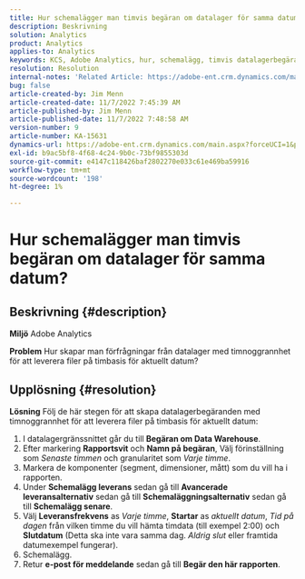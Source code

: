 ```yaml
---
title: Hur schemalägger man timvis begäran om datalager för samma datum?
description: Beskrivning
solution: Analytics
product: Analytics
applies-to: Analytics
keywords: KCS, Adobe Analytics, hur, schemalägg, timvis datalagerbegäran, samma datum
resolution: Resolution
internal-notes: 'Related Article: https://adobe-ent.crm.dynamics.com/main.aspx?appid=c8f3a4cd-a068-e911-a957-000d3a34e00b&pagetype=entityrecord&etn=knowledgearticle&id=b5d08a45-cea0-ea11-a812-000d3a303484'
bug: false
article-created-by: Jim Menn
article-created-date: 11/7/2022 7:45:39 AM
article-published-by: Jim Menn
article-published-date: 11/7/2022 7:48:58 AM
version-number: 9
article-number: KA-15631
dynamics-url: https://adobe-ent.crm.dynamics.com/main.aspx?forceUCI=1&pagetype=entityrecord&etn=knowledgearticle&id=f2576b26-705e-ed11-9561-6045bd0065f9
exl-id: b9ac5bf8-4f68-4c24-9b0c-73bf9855303d
source-git-commit: e4147c118426baf2802270e033c61e469ba59916
workflow-type: tm+mt
source-wordcount: '198'
ht-degree: 1%

---
```


# Hur schemalägger man timvis begäran om datalager för samma datum?

## Beskrivning {#description}


<b>Miljö</b>
Adobe Analytics

<b>Problem</b>
Hur skapar man förfrågningar från datalager med timnoggrannhet för att leverera filer på timbasis för aktuellt datum?


## Upplösning {#resolution}


<b>Lösning</b>
Följ de här stegen för att skapa datalagerbegäranden med timnoggrannhet för att leverera filer på timbasis för aktuellt datum:

1. I datalagergränssnittet går du till <b>Begäran om Data Warehouse</b>.
2. Efter markering <b>Rapportsvit</b> och <b>Namn på begäran</b>, Välj förinställning som *Senaste timmen* och granularitet som *Varje timme*.
3. Markera de komponenter (segment, dimensioner, mått) som du vill ha i rapporten.
4. Under <b>Schemalägg leverans</b> sedan gå till <b>Avancerade leveransalternativ</b> sedan gå till <b>Schemaläggningsalternativ</b> sedan gå till <b>Schemalägg senare</b>.
5. Välj <b>Leveransfrekvens</b> as *Varje timme*, <b>Startar</b> as *aktuellt datum*, *Tid på dagen* från vilken timme du vill hämta timdata (till exempel 2:00) och <b>Slutdatum</b> (Detta ska inte vara samma dag. *Aldrig slut* eller framtida datumexempel fungerar).
6. Schemalägg.
7. Retur <b>e-post för meddelande</b> sedan gå till <b>Begär den här rapporten</b>.

